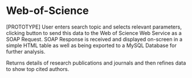 Web-of-Science
==============

[PROTOTYPE]
User enters search topic and selects relevant parameters, clicking button to send this data to the Web of Science Web Service as a SOAP Request.  SOAP Response is received and displayed on-screen in a simple HTML table as well as being exported to a MySQL Database for further analysis.

Returns details of research publications and journals and then refines data to show top cited authors.

